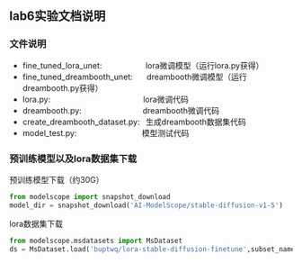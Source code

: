 ## lab6实验文档说明
### 文件说明
- fine_tuned_lora_unet: &ensp;&ensp;&ensp;&ensp;&ensp;&ensp;&ensp;&ensp;&ensp;&ensp; lora微调模型（运行lora.py获得）
- fine_tuned_dreambooth_unet: &ensp;&ensp;&ensp;dreambooth微调模型（运行dreambooth.py获得）
- lora.py: &ensp;&ensp;&ensp;&ensp;&ensp;&ensp;&ensp;&ensp;&ensp;&ensp;&ensp;&ensp;&ensp;&ensp;&ensp;&ensp;&ensp;&ensp;&ensp;&ensp;&ensp;&ensp;&ensp;lora微调代码
- dreambooth.py: &ensp;&ensp;&ensp;&ensp;&ensp;&ensp;&ensp;&ensp;&ensp;&ensp;&ensp;&ensp;&ensp;&ensp;&ensp;dreambooth微调代码
- create_dreambooth_dataset.py: &ensp;生成dreambooth数据集代码
- model_test.py: &ensp;&ensp;&ensp;&ensp;&ensp;&ensp;&ensp;&ensp;&ensp;&ensp;&ensp;&ensp;&ensp;&ensp;&ensp;&ensp;模型测试代码
### 预训练模型以及lora数据集下载
预训练模型下载（约30G）
```python
from modelscope import snapshot_download
model_dir = snapshot_download('AI-ModelScope/stable-diffusion-v1-5')
```
lora数据集下载
```python
from modelscope.msdatasets import MsDataset
ds = MsDataset.load('buptwq/lora-stable-diffusion-finetune',subset_name='default', split='train')
```
